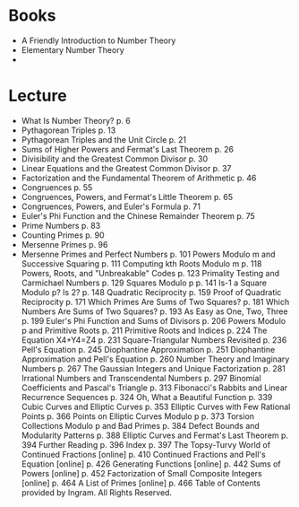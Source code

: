 # Books
- A Friendly Introduction to Number Theory
- Elementary Number Theory
- 
# Lecture
- What Is Number Theory?	p. 6
- Pythagorean Triples	p. 13
- Pythagorean Triples and the Unit Circle	p. 21
- Sums of Higher Powers and Fermat's Last Theorem	p. 26
- Divisibility and the Greatest Common Divisor	p. 30
- Linear Equations and the Greatest Common Divisor	p. 37
- Factorization and the Fundamental Theorem of Arithmetic	p. 46
- Congruences	p. 55
- Congruences, Powers, and Fermat's Little Theorem	p. 65
- Congruences, Powers, and Euler's Formula	p. 71
- Euler's Phi Function and the Chinese Remainder Theorem	p. 75
- Prime Numbers	p. 83
- Counting Primes	p. 90
- Mersenne Primes	p. 96
- Mersenne Primes and Perfect Numbers	p. 101
Powers Modulo m and Successive Squaring	p. 111
Computing kth Roots Modulo m	p. 118
Powers, Roots, and "Unbreakable" Codes	p. 123
Primality Testing and Carmichael Numbers	p. 129
Squares Modulo p	p. 141
Is-1 a Square Modulo p? Is 2?	p. 148
Quadratic Reciprocity	p. 159
Proof of Quadratic Reciprocity	p. 171
Which Primes Are Sums of Two Squares?	p. 181
Which Numbers Are Sums of Two Squares?	p. 193
As Easy as One, Two, Three	p. 199
Euler's Phi Function and Sums of Divisors	p. 206
Powers Modulo p and Primitive Roots	p. 211
Primitive Roots and Indices	p. 224
The Equation X4+Y4=Z4	p. 231
Square-Triangular Numbers Revisited	p. 236
Pell's Equation	p. 245
Diophantine Approximation	p. 251
Diophantine Approximation and Pell's Equation	p. 260
Number Theory and Imaginary Numbers	p. 267
The Gaussian Integers and Unique Factorization	p. 281
Irrational Numbers and Transcendental Numbers	p. 297
Binomial Coefficients and Pascal's Triangle	p. 313
Fibonacci's Rabbits and Linear Recurrence Sequences	p. 324
Oh, What a Beautiful Function	p. 339
Cubic Curves and Elliptic Curves	p. 353
Elliptic Curves with Few Rational Points	p. 366
Points on Elliptic Curves Modulo p	p. 373
Torsion Collections Modulo p and Bad Primes	p. 384
Defect Bounds and Modularity Patterns	p. 388
Elliptic Curves and Fermat's Last Theorem	p. 394
Further Reading	p. 396
Index	p. 397
The Topsy-Turvy World of Continued Fractions [online]	p. 410
Continued Fractions and Pell's Equation [online]	p. 426
Generating Functions [online]	p. 442
Sums of Powers [online]	p. 452
Factorization of Small Composite Integers [online]	p. 464
A List of Primes [online]	p. 466
Table of Contents provided by Ingram. All Rights Reserved.

